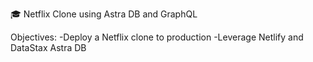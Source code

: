 🎓 Netflix Clone using Astra DB and GraphQL

Objectives:
-Deploy a Netflix clone to production
-Leverage Netlify and DataStax Astra DB
